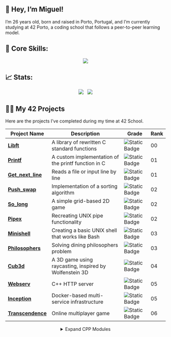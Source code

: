 ## 👋 Hey, I’m Miguel!
I’m 26 years old, born and raised in Porto, Portugal, and I’m currently studying at 42 Porto, a coding school that follows a peer-to-peer learning model.

## 🚀 Core Skills:
<p align="center">
  <a href="https://skillicons.dev">
    <img src="https://skillicons.dev/icons?i=git,c,cpp,js,html,css,tailwind,react,mongodb,linux,bash,docker" />
  
  </a>
</p>


## 📈 Stats:
<p align="center">
  <img src="https://github-readme-streak-stats.herokuapp.com/?user=m3irel3s&theme=github_dark&hide_border=true&border_radius=10"/>&nbsp;&nbsp;
  <img src="https://github-readme-stats.vercel.app/api/top-langs/?username=m3irel3s&theme=github_dark&hide_border=true&border_radius=10&layout=compact"/>
</p>


## 👨‍💻 My 42 Projects

Here are the projects I’ve completed during my time at 42 School.
<div align="center">

| **Project Name**                                             | **Description**                                      | **Grade**                                                                 | **Rank** |
|--------------------------------------------------------------|------------------------------------------------------|---------------------------------------------------------------------------|----------|
| **[Libft](https://github.com/m3irel3s/42_Libft)**                | A library of rewritten C standard functions         | ![Static Badge](https://img.shields.io/badge/125%2F100-%2328a745?style=flat) | 00 |
| **[Printf](https://github.com/m3irel3s/42_Ft_Printf)**           | A custom implementation of the printf function in C | ![Static Badge](https://img.shields.io/badge/100%2F100-%2328a745?style=flat) | 01 |
| **[Get_next_line](https://github.com/m3irel3s/42_Get_next_line)**| Reads a file or input line by line                  | ![Static Badge](https://img.shields.io/badge/125%2F100-%2328a745?style=flat) | 01 |
| **[Push_swap](https://github.com/m3irel3s/42_Push_swap)**        | Implementation of a sorting algorithm               | ![Static Badge](https://img.shields.io/badge/96%2F100-%2328a745?style=flat)  | 02 |
| **[So_long](https://github.com/m3irel3s/42_So_long)**            | A simple grid-based 2D game                         | ![Static Badge](https://img.shields.io/badge/125%2F100-%2328a745?style=flat) | 02 |
| **[Pipex](https://github.com/m3irel3s/42_Pipex)**                | Recreating UNIX pipe functionality                  | ![Static Badge](https://img.shields.io/badge/100%2F100-%2328a745?style=flat) | 02 |
| **[Minishell](https://github.com/m3irel3s/42_Minishell)**        | Creating a basic UNIX shell that works like Bash    | ![Static Badge](https://img.shields.io/badge/99%2F100-%2328a745?style=flat)  | 03 |
| **[Philosophers](https://github.com/m3irel3s/42_Philosophers)**  | Solving dining philosophers problem                 | ![Static Badge](https://img.shields.io/badge/100%2F100-%2328a745?style=flat) | 03 |
| **[Cub3d](https://github.com/m3irel3s/42_Cub3d)**                | A 3D game using raycasting, inspired by Wolfenstein 3D | ![Static Badge](https://img.shields.io/badge/125%2F100-%2328a745?style=flat) | 04 |
| **[Webserv](https://github.com/m3irel3s/42_Webserv)**                | C++ HTTP server | ![Static Badge](https://img.shields.io/badge/100%2F100-%2328a745?style=flat) | 05 |
| **[Inception](https://github.com/m3irel3s/42_Inception)**                | Docker-based multi-service infrastructure | ![Static Badge](https://img.shields.io/badge/IN%20PROGRESS-yellow) | 05 |
| **[Transcendence](https://github.com/m3irel3s/StarCendence)**                | Online multiplayer game | ![Static Badge](https://img.shields.io/badge/IN%20PROGRESS-yellow) | 06 |

<details>
  <br>
<summary>Expand CPP Modules</summary>

| **Project Name** | **Description** | **Grade** | **Rank** |
|------------------|-----------------|-----------|----------|
| **[CPP Module 00](link)** | C++ basics | ![Static Badge](https://img.shields.io/badge/100%2F100-%2328a745?style=flat) | 04 |
| **[CPP Module 01](link)** | Memory allocation, references | ![Static Badge](https://img.shields.io/badge/100%2F100-%2328a745?style=flat) | 04 |
| **[CPP Module 02](link)** | Operator overloading,  Orthodox Canonical class introduction | ![Static Badge](https://img.shields.io/badge/80%2F100-%2328a745?style=flat) | 04 |
| **[CPP Module 03](link)** | Inheritance, abstract classes | ![Static Badge](https://img.shields.io/badge/100%2F100-%2328a745?style=flat) | 04 |
| **[CPP Module 04](link)** | Polymorphism, abstract Classes, and Interfaces | ![Static Badge](https://img.shields.io/badge/80%2F100-%2328a745?style=flat) | 04 |
| **[CPP Module 05](link)** | Exceptions and error handling | ![Static Badge](https://img.shields.io/badge/100%2F100-%2328a745?style=flat) | 05 |
| **[CPP Module 06](link)** | Casting (static, dynamic, etc.) | ![Static Badge](https://img.shields.io/badge/100%2F100-%2328a745?style=flat) | 05 |
| **[CPP Module 07](link)** | Templates | ![Static Badge](https://img.shields.io/badge/100%2F100-%2328a745?style=flat) | 05 |
| **[CPP Module 08](link)** | Algorithms and containers | ![Static Badge](https://img.shields.io/badge/100%2F100-%2328a745?style=flat) | 05 |
| **[CPP Module 09](link)** | Algorithms and containers  | ![Static Badge](https://img.shields.io/badge/100%2F100-%2328a745?style=flat) | 05 |

</details>

</div>


<!-- ![Static Badge](https://img.shields.io/badge/IN%20PROGRESS-yellow) -->
